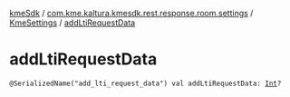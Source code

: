 [kmeSdk](../../index.md) / [com.kme.kaltura.kmesdk.rest.response.room.settings](../index.md) / [KmeSettings](index.md) / [addLtiRequestData](./add-lti-request-data.md)

# addLtiRequestData

`@SerializedName("add_lti_request_data") val addLtiRequestData: `[`Int`](https://kotlinlang.org/api/latest/jvm/stdlib/kotlin/-int/index.html)`?`